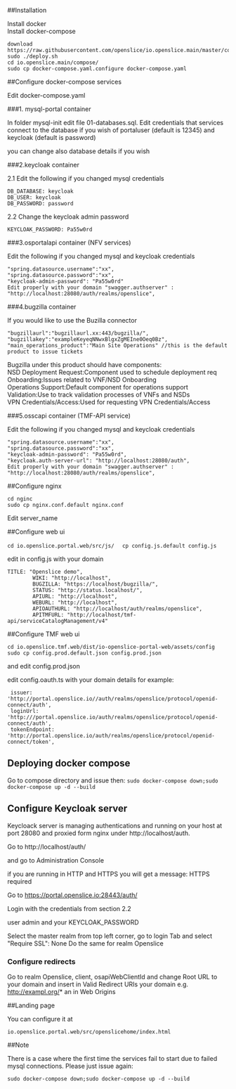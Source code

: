##Installation

Install docker  
Install docker-compose

```
download https://raw.githubusercontent.com/openslice/io.openslice.main/master/compose/deploy.sh
sudo ./deploy.sh
cd io.openslice.main/compose/
sudo cp docker-compose.yaml.configure docker-compose.yaml
```

##Configure docker-compose services

Edit docker-compose.yaml

###1. mysql-portal container 

In folder mysql-init edit file 01-databases.sql.
Edit credentials that services connect to the database if you wish
of portaluser (default is 12345) and keycloak (default is password)

you can change also database details if you wish

###2.keycloak container

2.1 Edit the following if you changed mysql credentials 
```
DB_DATABASE: keycloak
DB_USER: keycloak
DB_PASSWORD: password
```

2.2 Change the keycloak admin password
``` 
KEYCLOAK_PASSWORD: Pa55w0rd
```

###3.osportalapi container (NFV services)

Edit the following if you changed mysql and keycloak credentials

```
"spring.datasource.username":"xx",
"spring.datasource.password":"xx",
"keycloak-admin-password": "Pa55w0rd"
Edit properly with your domain "swagger.authserver" : "http://localhost:28080/auth/realms/openslice",

```


###4.bugzilla container

If you would like to use the Buzilla connector

```
"bugzillaurl":"bugzillaurl.xx:443/bugzilla/",
"bugzillakey":"exampleKeyeqNNwxBlgxZgMEIne0Oeq0Bz",
"main_operations_product":"Main Site Operations" //this is the default product to issue tickets
```

Bugzilla under this product should have components:  
NSD Deployment Request:Component used to schedule deployment req  
Onboarding:Issues related to VNF/NSD Onboarding  
Operations Support:Default component for operations support  
Validation:Use to track validation processes of VNFs and NSDs  
VPN Credentials/Access:Used for requesting VPN Credentials/Access   


###5.osscapi container (TMF-API service)

Edit the following if you changed mysql and keycloak credentials

```
"spring.datasource.username":"xx",
"spring.datasource.password":"xx",
"keycloak-admin-password": "Pa55w0rd",
"keycloak.auth-server-url": "http://localhost:28080/auth",
Edit properly with your domain "swagger.authserver" : "http://localhost:28080/auth/realms/openslice",

```


##Configure nginx

```
cd nginc
sudo cp nginx.conf.default nginx.conf
```
Edit server_name


##Configure web ui

`cd io.openslice.portal.web/src/js/  `
`cp config.js.default config.js  `

edit in config.js  with your domain
```
TITLE: "Openslice demo",
		WIKI: "http://localhost",
		BUGZILLA: "https://localhost/bugzilla/",
		STATUS: "http://status.localhost/",
		APIURL: "http://localhost",
		WEBURL: "http://localhost",
		APIOAUTHURL: "http://localhost/auth/realms/openslice",
		APITMFURL: "http://localhost/tmf-api/serviceCatalogManagement/v4"

```

##Configure TMF web ui
```
cd io.openslice.tmf.web/dist/io-openslice-portal-web/assets/config
sudo cp config.prod.default.json config.prod.json
```
and edit config.prod.json

edit config.oauth.ts with your domain details for example:

```
 issuer: 'http://portal.openslice.io//auth/realms/openslice/protocol/openid-connect/auth',
 loginUrl: 'http:///portal.openslice.io/auth/realms/openslice/protocol/openid-connect/auth',
 tokenEndpoint: 'http://portal.openslice.io/auth/realms/openslice/protocol/openid-connect/token',
```



## Deploying docker compose
Go to compose directory and issue then:
`sudo docker-compose down;sudo docker-compose up -d --build`


## Configure Keycloak server

Keycloack server is managing authentications and running on your host at port 28080 and proxied form nginx under http://localhost/auth.

Go to http://localhost/auth/ 

and go to Administration Console 


if you are running in HTTP and HTTPS you will get a message: HTTPS required

Go to https://portal.openslice.io:28443/auth/

Login with the credentials from section 2.2

user admin and your KEYCLOAK_PASSWORD

Select the master realm from top left corner, go to login Tab and select "Require SSL": None
Do the same for realm Openslice

### Configure redirects

Go to realm Openslice, client, osapiWebClientId and change Root URL to your domain 
and insert in Valid Redirect URIs your domain e.g. http://exampl.org/*
an in Web Origins



##Landing page

You can configure it at

```
io.openslice.portal.web/src/openslicehome/index.html
```


##Note

There is a case where the first time the services fail to start due to failed mysql connections. Please just issue again:

`sudo docker-compose down;sudo docker-compose up -d --build`

